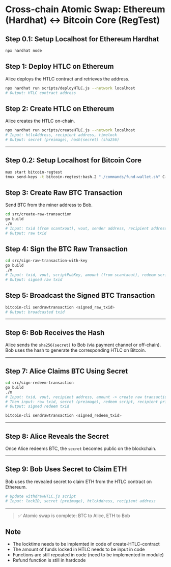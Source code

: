 # Cross-chain Atomic Swap: Ethereum (Hardhat) ↔ Bitcoin Core (RegTest)

## Step 0.1: Setup Localhost for Ethereum Hardhat
```bash
npx hardhat node
```

## Step 1: Deploy HTLC on Ethereum
Alice deploys the HTLC contract and retrieves the address.

```bash
npx hardhat run scripts/deployHTLC.js --network localhost
# Output: HTLC contract address
```

## Step 2: Create HTLC on Ethereum
Alice creates the HTLC on-chain.

```bash
npx hardhat run scripts/createHTLC.js --network localhost
# Input: htlcAddress, recipient address, timelock
# Output: secret (preimage), hash(secret) (sha256)
```

---

## Step 0.2: Setup Localhost for Bitcoin Core
```bash
mux start bitcoin-regtest
tmux send-keys -t bitcoin-regtest:bash.2 "./commands/fund-wallet.sh" C-m
```

## Step 3: Create Raw BTC Transaction
Send BTC from the miner address to Bob.

```bash
cd src/create-raw-transaction
go build
./m
# Input: txid (from scantxout), vout, sender address, recipient address
# Output: raw txid
```

## Step 4: Sign the BTC Raw Transaction
```bash
cd src/sign-raw-transaction-with-key
go build
./m
# Input: txid, vout, scriptPubKey, amount (from scantxout), redeem script, raw txid, sender private key
# Output: signed raw txid
```

## Step 5: Broadcast the Signed BTC Transaction
```bash
bitcoin-cli sendrawtransaction <signed_raw_txid>
# Output: broadcasted txid
```

---

## Step 6: Bob Receives the Hash
Alice sends the `sha256(secret)` to Bob (via payment channel or off-chain).
Bob uses the hash to generate the corresponding HTLC on Bitcoin.

---

## Step 7: Alice Claims BTC Using Secret
```bash
cd src/sign-redeem-transaction
go build
./m
# Input: txid, vout, recipient address, amount -> create raw transaction
# Then input: raw txid, secret (preimage), redeem script, recipient private key, recipient public key
# Output: signed redeem txid
```

```bash
bitcoin-cli sendrawtransaction <signed_redeem_txid>
```

---

## Step 8: Alice Reveals the Secret
Once Alice redeems BTC, the `secret` becomes public on the blockchain.

---

## Step 9: Bob Uses Secret to Claim ETH
Bob uses the revealed secret to claim ETH from the HTLC contract on Ethereum.

```bash
# Update withdrawHTLC.js script
# Input: lockID, secret (preimage), htlcAddress, recipient address
```

---

> ✅ Atomic swap is complete: BTC to Alice, ETH to Bob

## Note
- The locktime needs to be implemted in code of create-HTLC-contract
- The amount of funds locked in HTLC needs to be input in code
- Functions are still repeated in code (need to be implemented in module)
- Refund function is still in hardcode
